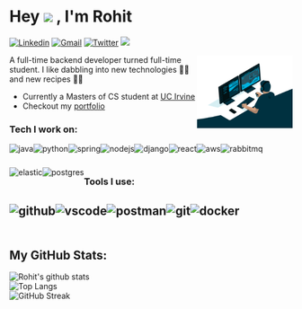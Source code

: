 # Hey <img src="https://raw.githubusercontent.com/MartinHeinz/MartinHeinz/master/wave.gif" width="30px"> , I'm Rohit
[![Linkedin](https://img.shields.io/badge/-LinkedIn-blue?style=flat&logo=Linkedin&logoColor=white)](https://www.linkedin.com/in/rohitvadali/)
[![Gmail](https://img.shields.io/badge/-Gmail-c14438?style=flat&logo=Gmail&logoColor=white)](mailto:srvadali@uci.edu)
[![Twitter](https://img.shields.io/badge/-Twitter-blue?style=flat&logo=Twitter&logoColor=white)](https://twitter.com/meduvadapav)
![](https://komarev.com/ghpvc/?username=enigmavadali&label=Profile%20views&color=0e75b6&style=flat)

<img align="right" alt="GIF" src="https://github.com/enigmavadali/enigmavadali/blob/a876db805d8740ae8dbfcc6e6574fe124c6e473e/assets/developer.gif" width="170px" height="130px" />

A full-time backend developer turned full-time student. I like dabbling into new technologies :technologist: and new recipes :man_cook:
- Currently a Masters of CS student at [UC Irvine](https://mcs.ics.uci.edu/)
- Checkout my [portfolio]()

### Tech I work on:
<a href="https://www.java.com/en/" target="_blank"> <img align="left" src="https://www.vectorlogo.zone/logos/java/java-icon.svg" alt="java" height="42px"/> </a>
<a href="https://www.python.org/" target="_blank"> <img align="left" src="https://www.vectorlogo.zone/logos/python/python-icon.svg" alt="python" height="42px"/> </a>
<a href="https://spring.io/" target="_blank"> <img align="left" src="https://www.vectorlogo.zone/logos/springio/springio-icon.svg" alt="spring" height="42px"/> </a>
<a href="https://nodejs.org/en" target="_blank"> <img align="left" src="https://www.vectorlogo.zone/logos/nodejs/nodejs-icon.svg" alt="nodejs" height="42px"/> </a>
<a href="https://www.djangoproject.com/" target="_blank"> <img align="left" src="https://www.vectorlogo.zone/logos/djangoproject/djangoproject-icon.svg" alt="django" height="42px"/> </a>
<a href="https://react.dev/" target="_blank"> <img align="left" src="https://www.vectorlogo.zone/logos/reactjs/reactjs-icon.svg" alt="react" height="42px"/> </a>
<a href="https://aws.amazon.com/" target="_blank"> <img align="left" src="https://www.vectorlogo.zone/logos/amazon_aws/amazon_aws-icon.svg" alt="aws" height="42px"/> </a>
<a href="https://www.rabbitmq.com/" target="_blank"> <img align="left" src="https://www.vectorlogo.zone/logos/rabbitmq/rabbitmq-icon.svg" alt="rabbitmq" height="42px"/> </a>
<a href="https://www.elastic.co/" target="_blank"> <img align="left" src="https://www.vectorlogo.zone/logos/elastic/elastic-icon.svg" alt="elastic" height="42px"/> </a>
<a href="https://www.postgresql.org/" target="_blank"> <img align="left" src="https://www.vectorlogo.zone/logos/postgresql/postgresql-icon.svg" alt="postgres" height="42px"/> </a>

<br>
<br>

### Tools I use:
<a href="https://github.com" target="_blank"> <img align="left" src="https://www.vectorlogo.zone/logos/github/github-tile.svg" alt="github" height="42px"/> </a>
<a href="https://code.visualstudio.com/" target="_blank"> <img align="left" src="https://www.vectorlogo.zone/logos/visualstudio_code/visualstudio_code-icon.svg" alt="vscode" height="42px"/> </a>
<a href="https://www.postman.com/" target="_blank"> <img align="left" src="https://www.vectorlogo.zone/logos/getpostman/getpostman-icon.svg" alt="postman" height="42px"/> </a>
<a href="https://git-scm.com/" target="_blank"> <img align="left" src="https://www.vectorlogo.zone/logos/git-scm/git-scm-icon.svg" alt="git" height="42px"/> </a>
<a href="https://www.docker.com/" target="_blank"> <img align="left" src="https://www.vectorlogo.zone/logos/docker/docker-tile.svg" alt="docker" height="42px"/> </a>
<br>
<br>
---

## My GitHub Stats:
![Rohit's github stats](https://github-readme-stats.vercel.app/api?username=enigmavadali&show_icons=true&title_color=ffc857&icon_color=8ac926&text_color=daf7dc&bg_color=151515&count_private=true&include_all_commits=true)
<br>
![Top Langs](https://github-readme-stats.vercel.app/api/top-langs/?username=enigmavadali&layout=compact&text_color=daf7dc&bg_color=151515&hide=css,html,php)
<br>
![GitHub Streak](https://github-readme-streak-stats.herokuapp.com/?user=enigmavadali&theme=dark)


